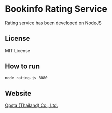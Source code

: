 # Bookinfo Rating Service

Rating service has been developed on NodeJS

## License

MIT License

## How to run

```bash
node rating.js 8080
```
## Website

[Opsta (Thailand) Co., Ltd.](https://www.opsta.co.th)
